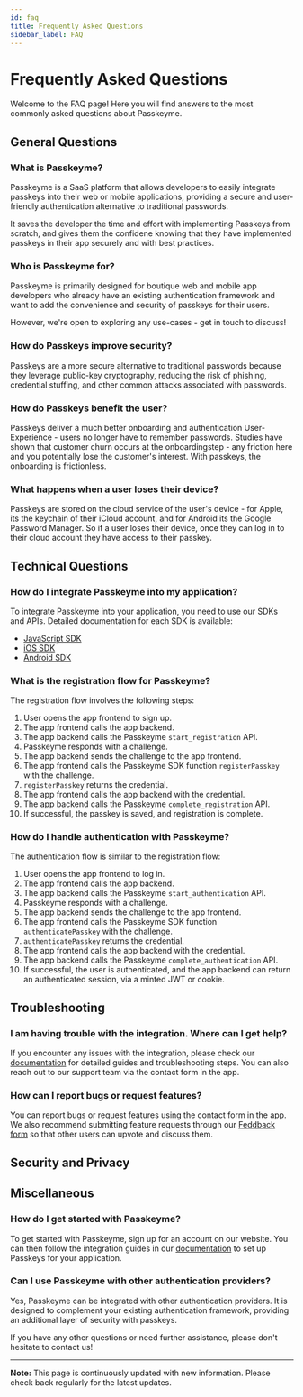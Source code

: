 ```yaml
---
id: faq
title: Frequently Asked Questions
sidebar_label: FAQ
---
```


# Frequently Asked Questions

Welcome to the FAQ page! Here you will find answers to the most commonly asked questions about Passkeyme.

## General Questions

### What is Passkeyme?

Passkeyme is a SaaS platform that allows developers to easily integrate passkeys into their web or mobile applications, providing a secure and user-friendly authentication alternative to traditional passwords.

It saves the developer the time and effort with implementing Passkeys from scratch, and gives them the confidene knowing that they have implemented passkeys in their app securely and with best practices.

### Who is Passkeyme for?

Passkeyme is primarily designed for boutique web and mobile app developers who already have an existing authentication framework and want to add the convenience and security of passkeys for their users.

However, we're open to exploring any use-cases - get in touch to discuss!

### How do Passkeys improve security?

Passkeys are a more secure alternative to traditional passwords because they leverage public-key cryptography, reducing the risk of phishing, credential stuffing, and other common attacks associated with passwords.

### How do Passkeys benefit the user?

Passkeys deliver a much better onboarding and authentication User-Experience - users no longer have to remember passwords.
Studies have shown that customer churn occurs at the onboardingstep - any friction here and you potentially lose the customer's interest.
With passkeys, the onboarding is frictionless.

### What happens when a user loses their device?

Passkeys are stored on the cloud service of the user's device - for Apple, its the keychain of their iCloud account, and for Android its the Google Password Manager. So if a user loses their device, once they can log in to their cloud account they have access to their passkey.

## Technical Questions

### How do I integrate Passkeyme into my application?

To integrate Passkeyme into your application, you need to use our SDKs and APIs. Detailed documentation for each SDK is available:
- [JavaScript SDK](../sdks/javascript)
- [iOS SDK](../sdks/ios)
- [Android SDK](../sdks/android)

### What is the registration flow for Passkeyme?

The registration flow involves the following steps:
1. User opens the app frontend to sign up.
2. The app frontend calls the app backend.
3. The app backend calls the Passkeyme `start_registration` API.
4. Passkeyme responds with a challenge.
5. The app backend sends the challenge to the app frontend.
6. The app frontend calls the Passkeyme SDK function `registerPasskey` with the challenge.
7. `registerPasskey` returns the credential.
8. The app frontend calls the app backend with the credential.
9. The app backend calls the Passkeyme `complete_registration` API.
10. If successful, the passkey is saved, and registration is complete.

### How do I handle authentication with Passkeyme?

The authentication flow is similar to the registration flow:
1. User opens the app frontend to log in.
2. The app frontend calls the app backend.
3. The app backend calls the Passkeyme `start_authentication` API.
4. Passkeyme responds with a challenge.
5. The app backend sends the challenge to the app frontend.
6. The app frontend calls the Passkeyme SDK function `authenticatePasskey` with the challenge.
7. `authenticatePasskey` returns the credential.
8. The app frontend calls the app backend with the credential.
9. The app backend calls the Passkeyme `complete_authentication` API.
10. If successful, the user is authenticated, and the app backend can return an authenticated session, via a minted JWT or cookie.

## Troubleshooting

### I am having trouble with the integration. Where can I get help?

If you encounter any issues with the integration, please check our [documentation](/docs) for detailed guides and troubleshooting steps. You can also reach out to our support team via the contact form in the app.

### How can I report bugs or request features?

You can report bugs or request features using the contact form in the app. We also recommend submitting feature requests through our [Feddback form](https://passkeyme.feedbackchimp.space/board/1002-feature-requests) so that other users can upvote and discuss them.

## Security and Privacy

## Miscellaneous

### How do I get started with Passkeyme?

To get started with Passkeyme, sign up for an account on our website. You can then follow the integration guides in our [documentation](/docs) to set up Passkeys for your application.

### Can I use Passkeyme with other authentication providers?

Yes, Passkeyme can be integrated with other authentication providers. It is designed to complement your existing authentication framework, providing an additional layer of security with passkeys.

If you have any other questions or need further assistance, please don't hesitate to contact us!

---

**Note:** This page is continuously updated with new information. Please check back regularly for the latest updates.